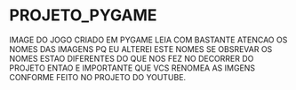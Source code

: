 # PROJETO_PYGAME
IMAGE DO JOGO CRIADO EM PYGAME 
LEIA COM BASTANTE ATENCAO OS NOMES DAS IMAGENS PQ EU ALTEREI ESTE NOMES
SE OBSREVAR OS NOMES ESTAO DIFERENTES DO QUE NOS FEZ NO DECORRER DO PROJETO
ENTAO E IMPORTANTE QUE VCS RENOMEA AS IMGENS CONFORME FEITO NO PROJETO
DO YOUTUBE.
